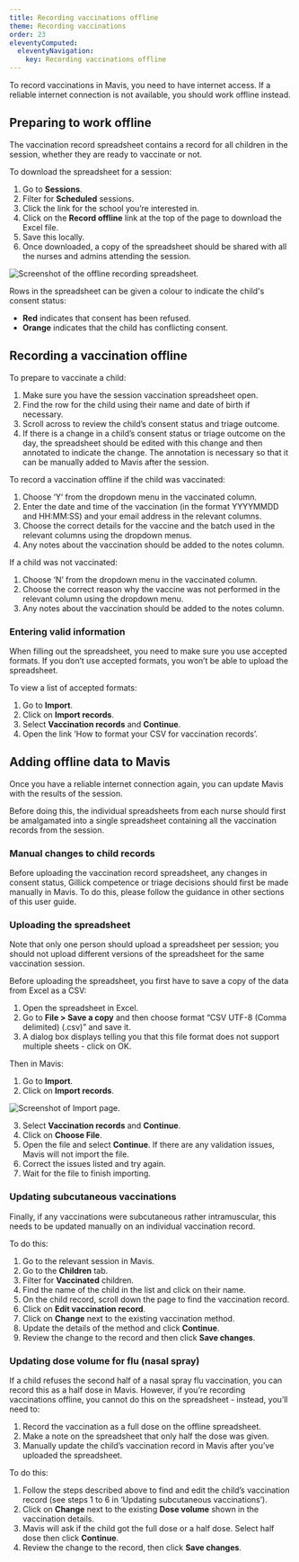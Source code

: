 ```yaml
---
title: Recording vaccinations offline
theme: Recording vaccinations
order: 23
eleventyComputed:
  eleventyNavigation:
    key: Recording vaccinations offline
---
```


To record vaccinations in Mavis, you need to have internet access. If a reliable internet connection is not available, you should work offline instead.

## Preparing to work offline

The vaccination record spreadsheet contains a record for all children in the session, whether they are ready to vaccinate or not.

To download the spreadsheet for a session:

1. Go to **Sessions**.
2. Filter for **Scheduled** sessions.
3. Click the link for the school you’re interested in.
4. Click on the **Record offline** link at the top of the page to download the Excel file.
5. Save this locally.
6. Once downloaded, a copy of the spreadsheet should be shared with all the nurses and admins attending the session.

![Screenshot of the offline recording spreadsheet.](/assets/images/offline-spreadsheet.png)

Rows in the spreadsheet can be given a colour to indicate the child's consent status:

- **Red** indicates that consent has been refused.
- **Orange** indicates that the child has conflicting consent.

## Recording a vaccination offline

To prepare to vaccinate a child:

1. Make sure you have the session vaccination spreadsheet open.
2. Find the row for the child using their name and date of birth if necessary.
3. Scroll across to review the child’s consent status and triage outcome.
4. If there is a change in a child’s consent status or triage outcome on the day, the spreadsheet should be edited with this change and then annotated to indicate the change. The annotation is necessary so that it can be manually added to Mavis after the session.

To record a vaccination offline if the child was vaccinated:

1. Choose ‘Y’ from the dropdown menu in the vaccinated column.
2. Enter the date and time of the vaccination (in the format YYYYMMDD and HH:MM:SS) and your email address in the relevant columns.
3. Choose the correct details for the vaccine and the batch used in the relevant columns using the dropdown menus.
4. Any notes about the vaccination should be added to the notes column.

If a child was not vaccinated:

1. Choose ‘N’ from the dropdown menu in the vaccinated column.
2. Choose the correct reason why the vaccine was not performed in the relevant column using the dropdown menu.
3. Any notes about the vaccination should be added to the notes column.

### Entering valid information

When filling out the spreadsheet, you need to make sure you use accepted formats. If you don’t use accepted formats, you won’t be able to upload the spreadsheet.

To view a list of accepted formats:

1. Go to **Import**.
2. Click on **Import records**.
3. Select **Vaccination records** and **Continue**.
4. Open the link ‘How to format your CSV for vaccination records’.

## Adding offline data to Mavis

Once you have a reliable internet connection again, you can update Mavis with the results of the session.

Before doing this, the individual spreadsheets from each nurse should first be amalgamated into a single spreadsheet containing all the vaccination records from the session.

### Manual changes to child records

Before uploading the vaccination record spreadsheet, any changes in consent status, Gillick competence or triage decisions should first be made manually in Mavis. To do this, please follow the guidance in other sections of this user guide.

### Uploading the spreadsheet

Note that only one person should upload a spreadsheet per session; you should not upload different versions of the spreadsheet for the same vaccination session.

Before uploading the spreadsheet, you first have to save a copy of the data from Excel as a CSV:

1. Open the spreadsheet in Excel.
2. Go to **File > Save a copy** and then choose format “CSV UTF-8 (Comma delimited) (.csv)” and save it.
3. A dialog box displays telling you that this file format does not support multiple sheets - click on OK.

Then in Mavis:

1. Go to **Import**.
2. Click on **Import records**.

![Screenshot of Import page.](/assets/images/import-records.png)

3. Select **Vaccination records** and **Continue**.
4. Click on **Choose File**.
5. Open the file and select **Continue**. If there are any validation issues, Mavis will not import the file.
6. Correct the issues listed and try again.
7. Wait for the file to finish importing.

### Updating subcutaneous vaccinations

Finally, if any vaccinations were subcutaneous rather intramuscular, this needs to be updated manually on an individual vaccination record.

To do this:

1. Go to the relevant session in Mavis.
2. Go to the **Children** tab.
3. Filter for **Vaccinated** children.
4. Find the name of the child in the list and click on their name.
5. On the child record, scroll down the page to find the vaccination record.
6. Click on **Edit vaccination record**.
7. Click on **Change** next to the existing vaccination method.
8. Update the details of the method and click **Continue**.
9. Review the change to the record and then click **Save changes**.

### Updating dose volume for flu (nasal spray)

If a child refuses the second half of a nasal spray flu vaccination, you can record this as a half dose in Mavis. However, if you’re recording vaccinations offline, you cannot do this on the spreadsheet - instead, you’ll need to:

1. Record the vaccination as a full dose on the offline spreadsheet.
2. Make a note on the spreadsheet that only half the dose was given.
3. Manually update the child’s vaccination record in Mavis after you’ve uploaded the spreadsheet.

To do this:

1. Follow the steps described above to find and edit the child’s vaccination record (see steps 1 to 6 in ‘Updating subcutaneous vaccinations’).
2. Click on **Change** next to the existing **Dose volume** shown in the vaccination details.
3. Mavis will ask if the child got the full dose or a half dose. Select half dose then click **Continue**.
4. Review the change to the record, then click **Save changes**.
